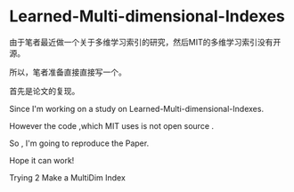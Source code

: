# Learned-Multi-dimensional-Indexes

由于笔者最近做一个关于多维学习索引的研究，然后MIT的多维学习索引没有开源。

所以，笔者准备直接直接写一个。

首先是论文的复现。

Since I'm working on a study on Learned-Multi-dimensional-Indexes.

However the code ,which MIT uses is not open source .

So , I'm going to reproduce the Paper.

Hope it can work!

Trying 2 Make a MultiDim Index
